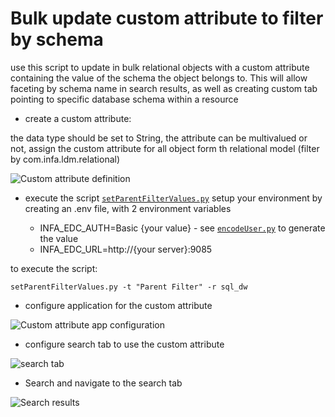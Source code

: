 # Bulk update custom attribute to filter by schema

use this script to update in bulk relational objects with a custom attribute containing the value of the schema the object belongs to. This will allow faceting by schema name in search results, as well as creating custom tab pointing to specific database schema within a resource

* create a custom attribute:

the data type should be set to String, the attribute can be multivalued or not, assign the custom attribute for all object form th relational model (filter by com.infa.ldm.relational) 

![Custom attribute definition](https://github.com/Informatica-EIC/REST-API-Samples/blob/master/img/custom_attribute_parent_definition.png?raw=true)

* execute the script [`setParentFilterValues.py`](setParentFilterValues.py)
setup your environment by creating an .env file, with 2 environment variables

  * INFA_EDC_AUTH=Basic {your value} - see [`encodeUser.py`](encodeUser.py) to generate the value
  * INFA_EDC_URL=http://{your server}:9085

to execute the script:
```
setParentFilterValues.py -t "Parent Filter" -r sql_dw
```




* configure application for the custom attribute

![Custom attribute app configuration](https://github.com/Informatica-EIC/REST-API-Samples/blob/master/img/custom_attribute_parent_appConfig.png?raw=true)

* configure search tab to use the custom attribute

![search tab](https://github.com/Informatica-EIC/REST-API-Samples/blob/master/img/custom_attribute_parent_searchTab.png?raw=true)

* Search and navigate to the search tab

![Search results](https://github.com/Informatica-EIC/REST-API-Samples/blob/master/img/custom_attribute_parent_searchResults.png?raw=true)
